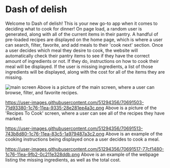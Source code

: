 # Dash of delish

Welcome to Dash of delish! This is your new go-to app when it comes to deciding what to cook for dinner! On page load, a random user is generated, along with all of the current items in their pantry. A handful of pre-loaded recipes are displayed on the home page, which is where a user can search, filter, favorite, and add meals to their 'cook next' section. Once a user decides which meal they desire to cook, the website will automatically check their pantry items to see if they have the correct amount of ingredients or not. If they do, instructions on how to cook their meal will be displayed. If the user is missing ingredients, a list of those ingredients will be displayed, along with the cost for all of the items they are missing.

![main screen](https://user-images.githubusercontent.com/51294356/70691495-6b4abc00-1c76-11ea-9dc5-7aeab9f49237.png)
Above is a picture of the main screen, where a user can browse, filter, and favorite recipes.

https://user-images.githubusercontent.com/51294356/70691503-71d93380-1c76-11ea-9335-28e281ee4a3c.png
Above is a picture of the 'Recipes To Cook' screen, where a user can see all of the recipes they have marked.

https://user-images.githubusercontent.com/51294356/70691513-743b8d80-1c76-11ea-83c5-1a979487a3c2.png
Above is an example of the cooking instructions being displayed once a user decides to cook a meal.

https://user-images.githubusercontent.com/51294356/70691517-77cf1480-1c76-11ea-9fb2-0c211e328ddb.png
Above is an example of the webpage listing the missing ingredients, as well as the total cost.

